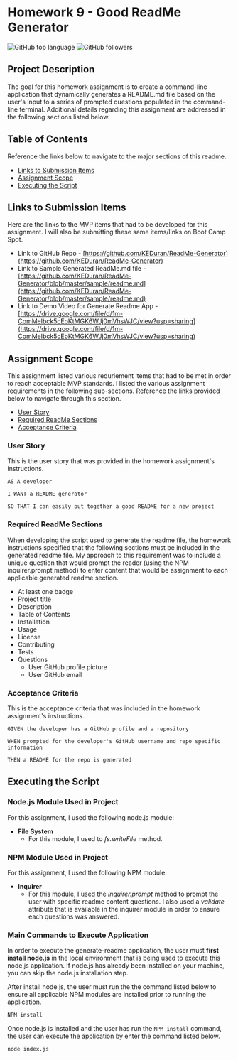 # Homework 9 - Good ReadMe Generator

![GitHub top language](https://img.shields.io/github/languages/top/keduran/readme-generator?logo=GitHub)
![GitHub followers](https://img.shields.io/github/followers/keduran?color=yellow&logo=GitHub)

## Project Description

The goal for this homework assignment is to create a command-line application that dynamically generates a README.md file based on the user's input to a series of prompted questions populated in the command-line terminal. Additional details regarding this assignment are addressed in the following sections listed below.

## Table of Contents

Reference the links below to navigate to the major sections of this readme.

- [Links to Submission Items](#links-to-submission-items)
- [Assignment Scope](#assignment-scope)
- [Executing the Script](#executing-the-script)

## Links to Submission Items

Here are the links to the MVP items that had to be developed for this assignment. I will also be submitting these same items/links on Boot Camp Spot.

- Link to GitHub Repo - [https://github.com/KEDuran/ReadMe-Generator](https://github.com/KEDuran/ReadMe-Generator)
- Link to Sample Generated ReadMe.md file - [https://github.com/KEDuran/ReadMe-Generator/blob/master/sample/readme.md](https://github.com/KEDuran/ReadMe-Generator/blob/master/sample/readme.md)
- Link to Demo Video for Generate Readme App - [https://drive.google.com/file/d/1m-ComMeIbck5cEoKtMGK6WJj0mVhsWJC/view?usp=sharing](https://drive.google.com/file/d/1m-ComMeIbck5cEoKtMGK6WJj0mVhsWJC/view?usp=sharing)

## Assignment Scope

This assignment listed various requriement items that had to be met in order to reach acceptable MVP standards. I listed the various assignment requirements in the following sub-sections. Reference the links provided below to navigate through this section.

- [User Story](#user-story)
- [Required ReadMe Sections](#required-readme-sections)
- [Acceptance Criteria](#acceptance-criteria)

### User Story

This is the user story that was provided in the homework assignment's instructions.

```
AS A developer

I WANT a README generator

SO THAT I can easily put together a good README for a new project
```

### Required ReadMe Sections

When developing the script used to generate the readme file, the homework instructions specified that the following sections must be included in the generated readme file. My approach to this requirement was to include a unique question that would prompt the reader (using the NPM inquirer.prompt method) to enter content that would be assignment to each applicable generated readme section.

- At least one badge
- Project title
- Description
- Table of Contents
- Installation
- Usage
- License
- Contributing
- Tests
- Questions
  - User GitHub profile picture
  - User GitHub email

### Acceptance Criteria

This is the acceptance criteria that was included in the homework assignment's instructions.

```
GIVEN the developer has a GitHub profile and a repository

WHEN prompted for the developer's GitHub username and repo specific information

THEN a README for the repo is generated
```

## Executing the Script

### Node.js Module Used in Project

For this assignment, I used the following node.js module:

- **File System**
  - For this module, I used to _fs.writeFile_ method.

### NPM Module Used in Project

For this assignment, I used the following NPM module:

- **Inquirer**
  - For this module, I used the _inquirer.prompt_ method to prompt the user with specific readme content questions. I also used a _validate_ attribute that is available in the inquirer module in order to ensure each questions was answered.

### Main Commands to Execute Application

In order to execute the generate-readme application, the user must **first install node.js** in the local environment that is being used to execute this node.js application. If node.js has already been installed on your machine, you can skip the node.js installation step.

After install node.js, the user must run the the command listed below to ensure all applicable NPM modules are installed prior to running the application.

```sh
NPM install
```

Once node.js is installed and the user has run the `NPM install` command, the user can execute the application by enter the command listed below.

```sh
node index.js
```
